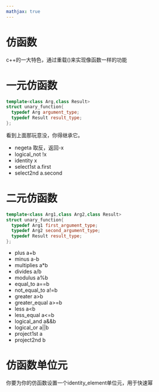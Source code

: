 ```yaml
---
mathjax: true
---
```


# 仿函数
 c++的一大特色，通过重载()来实现像函数一样的功能

# 一元仿函数
```cpp
template<class Arg,class Result>
struct unary_function{
  typedef Arg argument_type;
  typedef Result result_type;
};
```
 看到上面那玩意没，你得继承它。
<!---more-->

- negeta 取反，返回-x
- logical_not  !x
- identity x
- select1st a.first
- select2nd a.second

# 二元仿函数
```cpp
template<class Arg1,class Arg2,class Result>
struct unary_function{
  typedef Arg1 first_argument_type;
  typedef Arg2 second_argument_type;
  typedef Result result_type;
};
```
- plus a+b
- minus a-b
- multiplies a*b
- divides a/b
- modulus a%b
- equal_to a==b
- not_equal_to a!=b
- greater a>b
- greater_equal a>=b
- less a&lt;b
- less_equal a&lt;=b
- logical_and a&&b
- logical_or a||b
- project1st a
- project2nd b

# 仿函数单位元
 你要为你的仿函数设置一个identity_element单位元，用于快速幂

# 

